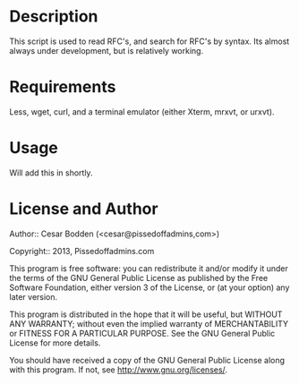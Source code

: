 Description
====

This script is used to read RFC's, and search for RFC's by syntax.
Its almost always under development, but is relatively working.

Requirements
====

Less, wget, curl, and a terminal emulator (either Xterm, mrxvt, or urxvt).

Usage
====

Will add this in shortly.

License and Author
====

Author:: Cesar Bodden (<cesar@pissedoffadmins,com>)

Copyright:: 2013, Pissedoffadmins.com

This program is free software: you can redistribute it and/or modify
it under the terms of the GNU General Public License as published by
the Free Software Foundation, either version 3 of the License, or
(at your option) any later version.

This program is distributed in the hope that it will be useful,
but WITHOUT ANY WARRANTY; without even the implied warranty of
MERCHANTABILITY or FITNESS FOR A PARTICULAR PURPOSE.  See the
GNU General Public License for more details.

You should have received a copy of the GNU General Public License
along with this program.  If not, see <http://www.gnu.org/licenses/>.
